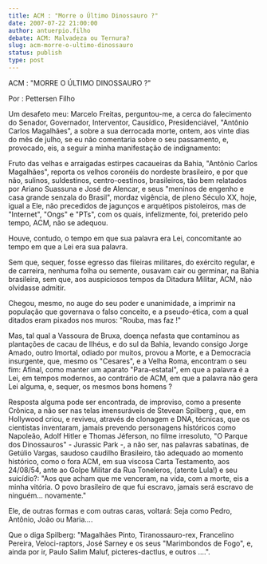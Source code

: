 ```yaml
---
title: ACM : "Morre o Último Dinossauro ?"
date: 2007-07-22 21:00:00
author: antuerpio.filho
debate: ACM: Malvadeza ou Ternura?
slug: acm-morre-o-ultimo-dinossauro
status: publish 
type: post
---
```


ACM : "MORRE O ÚLTIMO DINOSSAURO ?"  

  

Por : Pettersen Filho  

  

 Um desafeto meu: Marcelo Freitas, perguntou-me, a cerca do falecimento do Senador, Governador, Interventor, Causídico, Presidenciável, "Antônio Carlos Magalhães", a sobre a sua derrocada morte, ontem, aos vinte dias do mês de julho, se eu não comentaria sobre o seu passamento, e, provocado, eis, a seguir a minha manifestação de indignamento:  

 Fruto das velhas e arraigadas estirpes cacaueiras da Bahia, "Antônio Carlos Magalhães", reporta os velhos coronéis do nordeste brasileiro, e por que não, sulinos, suldestinos, centro-oestinos, brasileiros, tão bem relatados por Ariano Suassuna e José de Alencar, e seus "meninos de engenho e casa grande senzala do Brasil", mordaz vigência, de pleno Século XX, hoje, igual a Ele, não precedidos de jagunços e arquétipos pistoleiros, mas de "Internet", "Ongs" e "PTs", com os quais, infelizmente, foi, preterido pelo tempo, ACM, não se adequou.  

 Houve, contudo, o tempo em que sua palavra era Lei, concomitante ao tempo em que a Lei era sua palavra.  

 Sem que, sequer, fosse egresso das fileiras militares, do exército regular, e de carreira, nenhuma folha ou semente, ousavam cair ou germinar, na Bahia brasileira, sem que, aos auspiciosos tempos da Ditadura Militar, ACM, não olvidasse admitir.  

 Chegou, mesmo, no auge do seu poder e unanimidade, a imprimir na população que governava o falso conceito, e a pseudo-ética, com a qual ditados eram pixados nos muros: "Rouba, mas faz !"  

 Mas, tal qual a Vassoura de Bruxa, doença nefasta que contaminou as plantações de cacau de Ilhéus, e do sul da Bahia, levando consigo Jorge Amado, outro Imortal, odiado por muitos, provou a Morte, e a Democracia insurgente, que, mesmo os "Cesares", e a Velha Roma, encontram o seu fim: Afinal, como manter um aparato "Para-estatal", em que a palavra é a Lei, em tempos modernos, ao contrário de ACM, em que a palavra não gera Lei alguma, e, sequer, os mesmos bons homens ?  

 Resposta alguma pode ser encontrada, de improviso, como a presente Crônica, a não ser nas telas imensuráveis de Stevean Spilberg , que, em Hollywood criou, e reviveu, através de clonagem e DNA, técnicas, que os cientistas inventaram, jamais prevendo personagens históricos como Napoleão, Adolf Hitler e Thomas Jéferson, no filme irresoluto, "O Parque dos Dinossauros" - Jurassic Park -, a não ser, nas palavras sabatinas, de Getúlio Vargas, saudoso caudilho Brasileiro, tão adequado ao momento histórico, como o fora ACM, em sua viscosa Carta Testamento, aos 24/08/54, ante ao Golpe Militar da Rua Toneleros, (atente Lula!) e seu suicídio?: "Aos que acham que me venceram, na vida, com a morte, eis a minha vitória. O povo brasileiro de que fui escravo, jamais será escravo de ninguém... novamente."   

 Ele, de outras formas e com outras caras, voltará: Seja como Pedro, Antônio, João ou Maria....  

 Que o diga Spilberg: "Magalhães Pinto, Tiranossauro-rex, Francelino Pereira, Veloci-raptors, José Sarney e os seus "Marimbondos de Fogo", e, ainda por ir, Paulo Salim Maluf, picteres-dactlus, e outros ....".
